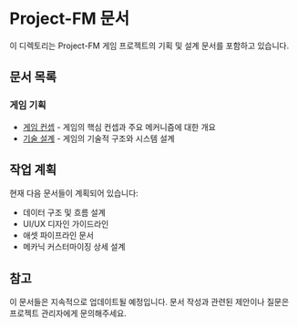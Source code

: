 # Project-FM 문서

이 디렉토리는 Project-FM 게임 프로젝트의 기획 및 설계 문서를 포함하고 있습니다.

## 문서 목록

### 게임 기획
- [게임 컨셉](./game-concept.md) - 게임의 핵심 컨셉과 주요 메커니즘에 대한 개요
- [기술 설계](./architecture.md) - 게임의 기술적 구조와 시스템 설계

## 작업 계획

현재 다음 문서들이 계획되어 있습니다:
- 데이터 구조 및 흐름 설계
- UI/UX 디자인 가이드라인
- 애셋 파이프라인 문서
- 메카닉 커스터마이징 상세 설계

## 참고

이 문서들은 지속적으로 업데이트될 예정입니다. 문서 작성과 관련된 제안이나 질문은 프로젝트 관리자에게 문의해주세요.
